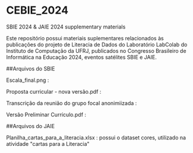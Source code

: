 # CEBIE_2024
SBIE 2024 &amp; JAIE 2024 supplementary materials

Este repositório possui materiais suplementares relacionados às publicações do projeto de Literacia de Dados do Laboratório LabColab do Instituto de Computação da UFRJ, publicados no Congresso Brasileiro de Informática na Educação 2024, eventos satélites SBIE e JAIE. 

##Arquivos do SBIE

Escala_final.png :

Proposta curricular - nova versão.pdf :

Transcrição da reunião do grupo focal anonimiizada :

Versão Preliminar Currículo.pdf :

##Arquivos do JAIE

Planilha_cartas_para_a_literacia.xlsx : possui o dataset cores, utilizado na atividade "cartas para a Literacia"

